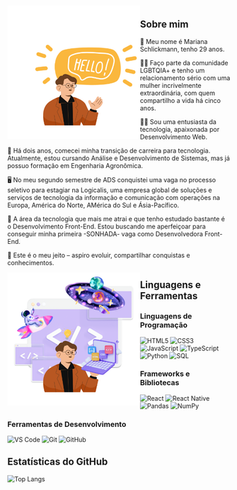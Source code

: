 <div>
<img align="left" alt="Mariana-Schlick-Hello" height="300" width="300" src="./me.png">
</div>

## Sobre mim

💖 Meu nome é Mariana Schlickmann, tenho 29 anos. 

🏳️‍🌈 Faço parte da comunidade LGBTQIA+ e tenho um relacionamento sério com uma mulher incrivelmente extraordinária, com quem compartilho a vida há cinco anos.

👩‍💻 Sou uma entusiasta da tecnologia, apaixonada por Desenvolvimento Web.

🌱  Há dois anos, comecei minha transição de carreira para tecnologia. Atualmente, estou cursando Análise e Desenvolvimento de Sistemas, mas já possuo formação em Engenharia Agronômica.

🖥️ No meu segundo semestre de ADS conquistei uma vaga no processo seletivo para estagiar na Logicalis, uma empresa global de soluções e serviços de tecnologia da informação e comunicação com operações na Europa, América do Norte, AMérica do Sul e Ásia-Pacífico.
 
💼 A área da tecnologia que mais me atrai e que tenho estudado bastante é o Desenvolvimento Front-End. Estou buscando me aperfeiçoar para conseguir minha primeira -SONHADA- vaga como Desenvolvedora Front-End.

🚀 Este é o meu jeito – aspiro evoluir, compartilhar conquistas e conhecimentos.

<div>
<img align="left" alt="Mariana-Schlick-Dev" height="300" width="300" src="./dev.png">
</div>

## Linguagens e Ferramentas

### Linguagens de Programação

![HTML5](https://img.shields.io/badge/-HTML5-E34F26?style=flat-square&logo=html5&logoColor=white)
![CSS3](https://img.shields.io/badge/-CSS3-1572B6?style=flat-square&logo=css3&logoColor=white)
![JavaScript](https://img.shields.io/badge/-JavaScript-F7DF1E?style=flat-square&logo=javascript&logoColor=black)
![TypeScript](https://img.shields.io/badge/-TypeScript-3178C6?style=flat-square&logo=typescript&logoColor=white)
![Python](https://img.shields.io/badge/-Python-3776AB?style=flat-square&logo=python&logoColor=white)
![SQL](https://img.shields.io/badge/-SQL-4479A1?style=flat-square&logo=postgresql&logoColor=white)

### Frameworks e Bibliotecas

![React](https://img.shields.io/badge/-React-61DAFB?style=flat-square&logo=react&logoColor=white)
![React Native](https://img.shields.io/badge/-React_Native-61DAFB?style=flat-square&logo=react&logoColor=white)
![Pandas](https://img.shields.io/badge/-Pandas-150458?style=flat-square&logo=pandas&logoColor=white)
![NumPy](https://img.shields.io/badge/-NumPy-013243?style=flat-square&logo=numpy&logoColor=white)

### Ferramentas de Desenvolvimento

![VS Code](https://img.shields.io/badge/-VS%20Code-007ACC?style=flat-square&logo=visual-studio-code&logoColor=white)
![Git](https://img.shields.io/badge/-Git-F05032?style=flat-square&logo=git&logoColor=white)
![GitHub](https://img.shields.io/badge/-GitHub-181717?style=flat-square&logo=github&logoColor=white)

## Estatísticas do GitHub

![Top Langs](https://github-readme-stats.vercel.app/api/top-langs/?username=anuraghazra&layout=compact)

